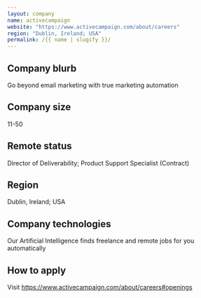 ```yaml
---
layout: company
name: activecampaign
website: "https://www.activecampaign.com/about/careers"
region: "Dublin, Ireland; USA"
permalink: /{{ name | slugify }}/
---
```


## Company blurb

Go beyond email marketing with true marketing automation

## Company size

11-50

## Remote status

Director of Deliverability; Product Support Specialist (Contract)

## Region

Dublin, Ireland; USA

## Company technologies

Our Artificial Intelligence finds freelance and remote jobs for you automatically

## How to apply

Visit https://www.activecampaign.com/about/careers#openings